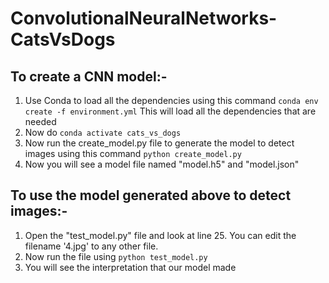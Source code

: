 # ConvolutionalNeuralNetworks-CatsVsDogs

## To create a CNN model:-
1. Use Conda to load all the dependencies using this command 
```conda env create -f environment.yml``` 
This will load all the dependencies that are needed
2. Now do ```conda activate cats_vs_dogs```
3. Now run the create_model.py file to generate the model to detect images using this command ```python create_model.py```
4. Now you will see a model file named "model.h5" and "model.json"

## To use the model generated above to detect images:-
1. Open the "test_model.py" file and look at line 25. You can edit the filename '4.jpg' to any other file.
2. Now run the file using ```python test_model.py```
3. You will see the interpretation that our model made
